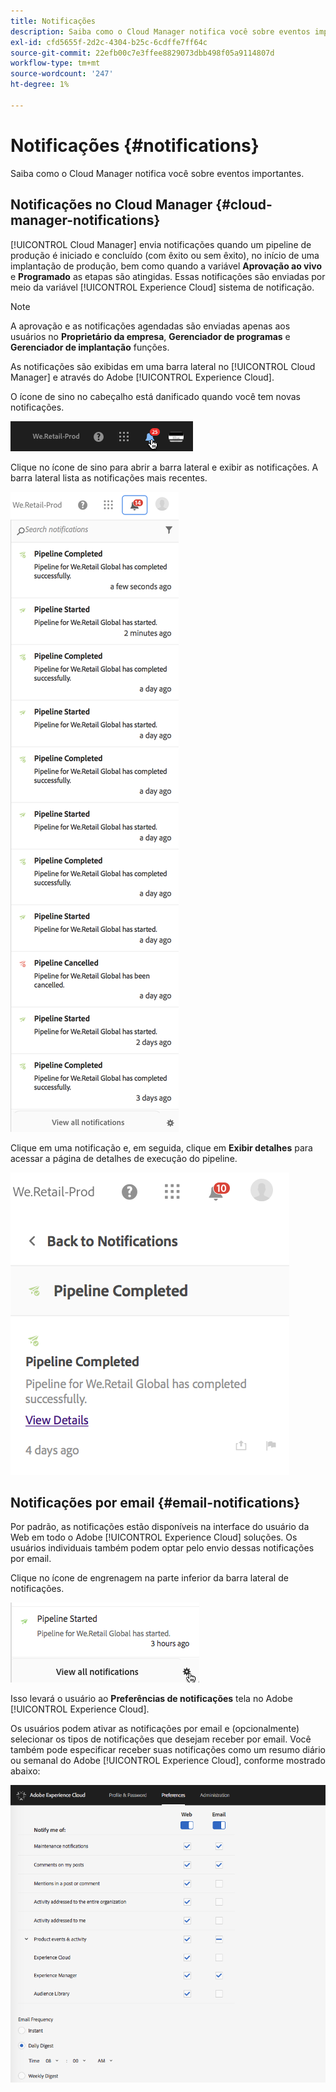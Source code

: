 ```yaml
---
title: Notificações
description: Saiba como o Cloud Manager notifica você sobre eventos importantes.
exl-id: cfd5655f-2d2c-4304-b25c-6cdffe7ff64c
source-git-commit: 22efb00c7e3ffee8829073dbb498f05a9114807d
workflow-type: tm+mt
source-wordcount: '247'
ht-degree: 1%

---
```



# Notificações {#notifications}

Saiba como o Cloud Manager notifica você sobre eventos importantes.

## Notificações no Cloud Manager {#cloud-manager-notifications}

[!UICONTROL Cloud Manager] envia notificações quando um pipeline de produção é iniciado e concluído (com êxito ou sem êxito), no início de uma implantação de produção, bem como quando a variável **Aprovação ao vivo** e **Programado** as etapas são atingidas. Essas notificações são enviadas por meio da variável [!UICONTROL Experience Cloud] sistema de notificação.

>[!NOTE]
>
>A aprovação e as notificações agendadas são enviadas apenas aos usuários no **Proprietário da empresa**, **Gerenciador de programas** e **Gerenciador de implantação** funções.

As notificações são exibidas em uma barra lateral no [!UICONTROL Cloud Manager] e através do Adobe [!UICONTROL Experience Cloud].

O ícone de sino no cabeçalho está danificado quando você tem novas notificações.

![Ícone Notificações](/help/assets/image2018-7-12_11-52-40.png)

Clique no ícone de sino para abrir a barra lateral e exibir as notificações. A barra lateral lista as notificações mais recentes.

![Barra lateral de notificações](/help/assets/screen_shot_2018-07-20at91406pm.png)

Clique em uma notificação e, em seguida, clique em **Exibir detalhes** para acessar a página de detalhes de execução do pipeline.

![Exibir detalhes](/help/assets/screen_shot_2018-08-14at43503pm.png)

## Notificações por email {#email-notifications}

Por padrão, as notificações estão disponíveis na interface do usuário da Web em todo o Adobe [!UICONTROL Experience Cloud] soluções. Os usuários individuais também podem optar pelo envio dessas notificações por email.

Clique no ícone de engrenagem na parte inferior da barra lateral de notificações.

![Ícone Configurações de notificação](/help/assets/image2018-7-12_12-8-19.png)

Isso levará o usuário ao **Preferências de notificações** tela no Adobe [!UICONTROL Experience Cloud].

Os usuários podem ativar as notificações por email e (opcionalmente) selecionar os tipos de notificações que desejam receber por email. Você também pode especificar receber suas notificações como um resumo diário ou semanal do Adobe [!UICONTROL Experience Cloud], conforme mostrado abaixo:

![Configurações de notificação](/help/assets/image2018-7-12_12-10-51.png)
